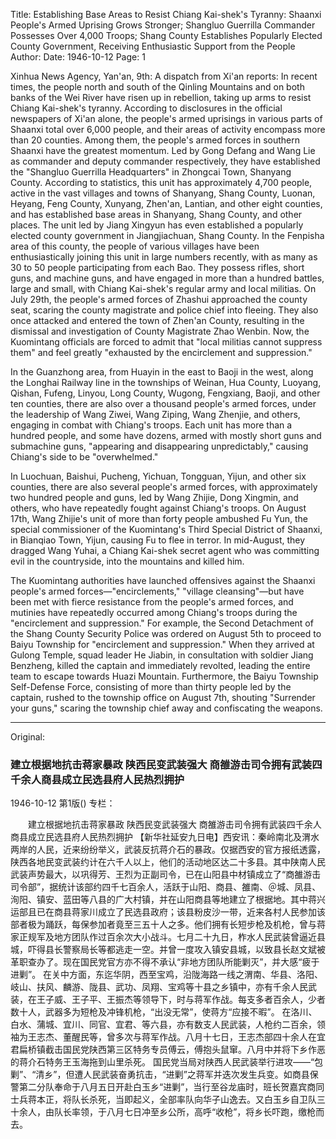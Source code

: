 Title: Establishing Base Areas to Resist Chiang Kai-shek's Tyranny: Shaanxi People's Armed Uprising Grows Stronger; Shangluo Guerrilla Commander Possesses Over 4,000 Troops; Shang County Establishes Popularly Elected County Government, Receiving Enthusiastic Support from the People
Author:
Date: 1946-10-12
Page: 1

Xinhua News Agency, Yan'an, 9th: A dispatch from Xi'an reports: In recent times, the people north and south of the Qinling Mountains and on both banks of the Wei River have risen up in rebellion, taking up arms to resist Chiang Kai-shek's tyranny. According to disclosures in the official newspapers of Xi'an alone, the people's armed uprisings in various parts of Shaanxi total over 6,000 people, and their areas of activity encompass more than 20 counties. Among them, the people's armed forces in southern Shaanxi have the greatest momentum. Led by Gong Defang and Wang Lie as commander and deputy commander respectively, they have established the "Shangluo Guerrilla Headquarters" in Zhongcai Town, Shanyang County. According to statistics, this unit has approximately 4,700 people, active in the vast villages and towns of Shanyang, Shang County, Luonan, Heyang, Feng County, Xunyang, Zhen'an, Lantian, and other eight counties, and has established base areas in Shanyang, Shang County, and other places. The unit led by Jiang Xingyun has even established a popularly elected county government in Jiangjiachuan, Shang County. In the Fenpisha area of this county, the people of various villages have been enthusiastically joining this unit in large numbers recently, with as many as 30 to 50 people participating from each Bao. They possess rifles, short guns, and machine guns, and have engaged in more than a hundred battles, large and small, with Chiang Kai-shek's regular army and local militias. On July 29th, the people's armed forces of Zhashui approached the county seat, scaring the county magistrate and police chief into fleeing. They also once attacked and entered the town of Zhen'an County, resulting in the dismissal and investigation of County Magistrate Zhao Wenbin. Now, the Kuomintang officials are forced to admit that "local militias cannot suppress them" and feel greatly "exhausted by the encirclement and suppression."

In the Guanzhong area, from Huayin in the east to Baoji in the west, along the Longhai Railway line in the townships of Weinan, Hua County, Luoyang, Qishan, Fufeng, Linyou, Long County, Wugong, Fengxiang, Baoji, and other ten counties, there are also over a thousand people's armed forces, under the leadership of Wang Ziwei, Wang Ziping, Wang Zhenjie, and others, engaging in combat with Chiang's troops. Each unit has more than a hundred people, and some have dozens, armed with mostly short guns and submachine guns, "appearing and disappearing unpredictably," causing Chiang's side to be "overwhelmed."

In Luochuan, Baishui, Pucheng, Yichuan, Tongguan, Yijun, and other six counties, there are also several people's armed forces, with approximately two hundred people and guns, led by Wang Zhijie, Dong Xingmin, and others, who have repeatedly fought against Chiang's troops. On August 17th, Wang Zhijie's unit of more than forty people ambushed Fu Yun, the special commissioner of the Kuomintang's Third Special District of Shaanxi, in Bianqiao Town, Yijun, causing Fu to flee in terror. In mid-August, they dragged Wang Yuhai, a Chiang Kai-shek secret agent who was committing evil in the countryside, into the mountains and killed him.

The Kuomintang authorities have launched offensives against the Shaanxi people's armed forces—"encirclements," "village cleansing"—but have been met with fierce resistance from the people's armed forces, and mutinies have repeatedly occurred among Chiang's troops during the "encirclement and suppression." For example, the Second Detachment of the Shang County Security Police was ordered on August 5th to proceed to Baiyu Township for "encirclement and suppression." When they arrived at Gulong Temple, squad leader He Jiabin, in consultation with soldier Jiang Benzheng, killed the captain and immediately revolted, leading the entire team to escape towards Huazi Mountain. Furthermore, the Baiyu Township Self-Defense Force, consisting of more than thirty people led by the captain, rushed to the township office on August 7th, shouting "Surrender your guns," scaring the township chief away and confiscating the weapons.



<hr /> 

Original: 


### 建立根据地抗击蒋家暴政  陕西民变武装强大  商雒游击司令拥有武装四千余人商县成立民选县府人民热烈拥护

1946-10-12
第1版()
专栏：

　　建立根据地抗击蒋家暴政
    陕西民变武装强大
    商雒游击司令拥有武装四千余人商县成立民选县府人民热烈拥护
    【新华社延安九日电】西安讯：秦岭南北及渭水两岸的人民，近来纷纷举义，武装反抗蒋介石的暴政。仅据西安的官方报纸透露，陕西各地民变武装约计在六千人以上，他们的活动地区达二十多县。其中陕南人民武装声势最大，以巩得芳、王烈为正副司令，已在山阳县中材镇成立了“商雒游击司令部”，据统计该部约四千七百余人，活跃于山阳、商县、雒南、＠城、凤县、洵阳、镇安、蓝田等八县的广大村镇，并在山阳商县等地建立了根据地。其中蒋兴运部且已在商县蒋家川成立了民选县政府；该县粉皮沙一带，近来各村人民参加该部者极为踊跃，每保参加者竟至三五十人之多。他们拥有长短步枪及机枪，曾与蒋家正规军及地方团队作过百余次大小战斗。七月二十九日，柞水人民武装曾逼近县城，吓得县长警察局长等都逃走一空。并曾一度攻入镇安县城，以致县长赵文斌被革职查办了。现在国民党官方亦不得不承认“非地方团队所能剿灭”，并大感“疲于进剿”。
    在关中方面，东迄华阴，西至宝鸡，沿陇海路一线之渭南、华县、洛阳、岐山、扶风、麟游、陇县、武功、凤翔、宝鸡等十县之乡镇中，亦有千余人民武装，在王子威、王子平、王振杰等领导下，时与蒋军作战。每支多者百余人，少者数十人，武器多为短枪及冲锋机枪，“出没无常”，使蒋方“应接不暇”。
    在洛川、白水、蒲城、宜川、同官、宜君、等六县，亦有数支人民武装，人枪约二百余，领袖为王志杰、董醒民等，曾多次与蒋军作战。八月十七日，王志杰部四十余人在宜君扁桥镇截击国民党陕西第三区特务专员傅云，傅抱头鼠窜。八月中并将下乡作恶的蒋介石特务王玉海拖到山里杀死。
    国民党当局对陕西人民武装举行进攻——“包剿”、“清乡”，但遭人民武装奋勇抗击，“进剿”之蒋军并迭次发生兵变。如商县保警第二分队奉命于八月五日开赴白玉乡“进剿”，当行至谷龙庙时，班长贺嘉宾商同士兵蒋本正，将队长杀死，当即起义，全部率队向华子山逸去。又白玉乡自卫队三十余人，由队长率领，于八月七日冲至乡公所，高呼“收枪”，将乡长吓跑，缴枪而去。
